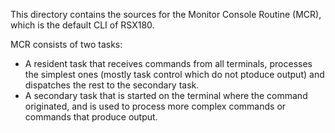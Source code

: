 This directory contains the sources for the Monitor Console Routine (MCR),
which is the default CLI of RSX180.

MCR consists of two tasks:

 * A resident task that receives commands from all terminals, processes the
   simplest ones (mostly task control which do not ptoduce output) and
   dispatches the rest to the secondary task.
 * A secondary task that is started on the terminal where the command
   originated, and is used to process more complex commands or commands
   that produce output.

